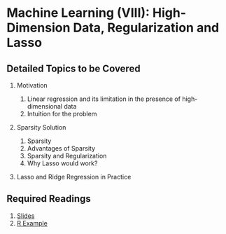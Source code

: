 # Machine Learning (VIII): High-Dimension Data, Regularization and Lasso

## Detailed Topics to be Covered

1. Motivation

    1. Linear regression and its limitation in the presence of high-dimensional data
    2. Intuition for the problem

2. Sparsity Solution

    1. Sparsity
    2. Advantages of Sparsity
    3. Sparsity and Regularization
    4. Why Lasso would work?
    
3. Lasso and Ridge Regression in Practice


## Required Readings

1. [Slides](../lecture/mv06_lasso.pdf)
2. [R Example](../lecture/example/mv09_regularization_methods.R)